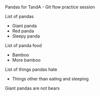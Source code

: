 Pandas for TandA - Git flow practice session

List of pandas
* Giant panda
* Red panda
* Sleepy panda

List of panda food
* Bamboo
* More bamboo

List of things pandas hate
* Things other than eating and sleeping

Giant pandas are not bears
